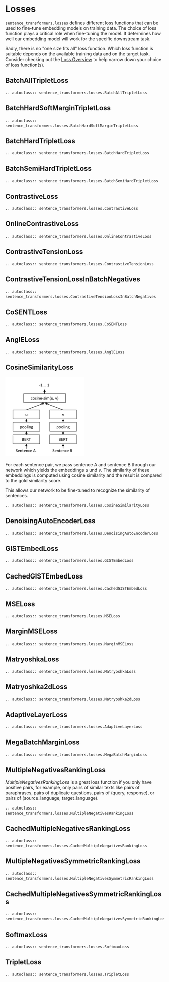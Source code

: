 # Losses
`sentence_transformers.losses` defines different loss functions that can be used to fine-tune embedding models on training data. The choice of loss function plays a critical role when fine-tuning the model. It determines how well our embedding model will work for the specific downstream task.

Sadly, there is no "one size fits all" loss function. Which loss function is suitable depends on the available training data and on the target task. Consider checking out the [Loss Overview](../../sentence_transformer/loss_overview.md) to help narrow down your choice of loss function(s).

## BatchAllTripletLoss
```{eval-rst}
.. autoclass:: sentence_transformers.losses.BatchAllTripletLoss
```

## BatchHardSoftMarginTripletLoss
```{eval-rst}
.. autoclass:: sentence_transformers.losses.BatchHardSoftMarginTripletLoss
```

## BatchHardTripletLoss
```{eval-rst}
.. autoclass:: sentence_transformers.losses.BatchHardTripletLoss
```

## BatchSemiHardTripletLoss
```{eval-rst}
.. autoclass:: sentence_transformers.losses.BatchSemiHardTripletLoss
```

## ContrastiveLoss
```{eval-rst}
.. autoclass:: sentence_transformers.losses.ContrastiveLoss
```

## OnlineContrastiveLoss
```{eval-rst}
.. autoclass:: sentence_transformers.losses.OnlineContrastiveLoss
```

## ContrastiveTensionLoss
```{eval-rst}
.. autoclass:: sentence_transformers.losses.ContrastiveTensionLoss
```

## ContrastiveTensionLossInBatchNegatives
```{eval-rst}
.. autoclass:: sentence_transformers.losses.ContrastiveTensionLossInBatchNegatives
```

## CoSENTLoss

```{eval-rst}
.. autoclass:: sentence_transformers.losses.CoSENTLoss
```

## AnglELoss

```{eval-rst}
.. autoclass:: sentence_transformers.losses.AnglELoss
```

## CosineSimilarityLoss

<img src="https://raw.githubusercontent.com/UKPLab/sentence-transformers/master/docs/img/SBERT_Siamese_Network.png" alt="SBERT Siamese Network Architecture" width="250"/>

For each sentence pair, we pass sentence A and sentence B through our network which yields the embeddings *u* und *v*. The similarity of these embeddings is computed using cosine similarity and the result is compared to the gold similarity score. 

This allows our network to be fine-tuned to recognize the similarity of sentences.


```{eval-rst}
.. autoclass:: sentence_transformers.losses.CosineSimilarityLoss
```

## DenoisingAutoEncoderLoss

```{eval-rst}
.. autoclass:: sentence_transformers.losses.DenoisingAutoEncoderLoss
```

## GISTEmbedLoss
```{eval-rst}
.. autoclass:: sentence_transformers.losses.GISTEmbedLoss
```

## CachedGISTEmbedLoss
```{eval-rst}
.. autoclass:: sentence_transformers.losses.CachedGISTEmbedLoss
```

## MSELoss
```{eval-rst}
.. autoclass:: sentence_transformers.losses.MSELoss
```

## MarginMSELoss
```{eval-rst}
.. autoclass:: sentence_transformers.losses.MarginMSELoss
```

## MatryoshkaLoss
```{eval-rst}
.. autoclass:: sentence_transformers.losses.MatryoshkaLoss
```

## Matryoshka2dLoss
```{eval-rst}
.. autoclass:: sentence_transformers.losses.Matryoshka2dLoss
```

## AdaptiveLayerLoss
```{eval-rst}
.. autoclass:: sentence_transformers.losses.AdaptiveLayerLoss
```

## MegaBatchMarginLoss

```{eval-rst}
.. autoclass:: sentence_transformers.losses.MegaBatchMarginLoss
```

## MultipleNegativesRankingLoss

*MultipleNegativesRankingLoss* is a great loss function if you only have positive pairs, for example, only pairs of similar texts like pairs of paraphrases, pairs of duplicate questions, pairs of (query, response), or pairs of (source_language, target_language).

```{eval-rst}
.. autoclass:: sentence_transformers.losses.MultipleNegativesRankingLoss
```

## CachedMultipleNegativesRankingLoss

```{eval-rst}
.. autoclass:: sentence_transformers.losses.CachedMultipleNegativesRankingLoss
```

## MultipleNegativesSymmetricRankingLoss

```{eval-rst}
.. autoclass:: sentence_transformers.losses.MultipleNegativesSymmetricRankingLoss
```

## CachedMultipleNegativesSymmetricRankingLoss

```{eval-rst}
.. autoclass:: sentence_transformers.losses.CachedMultipleNegativesSymmetricRankingLoss
```

## SoftmaxLoss
```{eval-rst}
.. autoclass:: sentence_transformers.losses.SoftmaxLoss
```

## TripletLoss
```{eval-rst}
.. autoclass:: sentence_transformers.losses.TripletLoss
```
